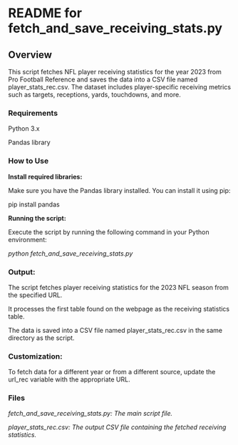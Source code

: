 # **README for fetch_and_save_receiving_stats.py**

## **Overview**

This script fetches NFL player receiving statistics for the year 2023 from Pro Football Reference and saves the data into a CSV file named player_stats_rec.csv. The dataset includes player-specific receiving metrics such as targets, receptions, yards, touchdowns, and more.

### **Requirements**

Python 3.x

Pandas library

### **How to Use**

**Install required libraries:**

Make sure you have the Pandas library installed. You can install it using pip:

pip install pandas

**Running the script:**

Execute the script by running the following command in your Python environment:

*python fetch_and_save_receiving_stats.py*

### **Output:**

The script fetches player receiving statistics for the 2023 NFL season from the specified URL.

It processes the first table found on the webpage as the receiving statistics table.

The data is saved into a CSV file named player_stats_rec.csv in the same directory as the script.

### **Customization:**

To fetch data for a different year or from a different source, update the url_rec variable with the appropriate URL.

### **Files**

*fetch_and_save_receiving_stats.py: The main script file.*

*player_stats_rec.csv: The output CSV file containing the fetched receiving statistics.*
